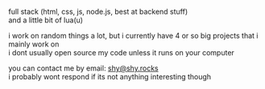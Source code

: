 full stack (html, css, js, node.js, best at backend stuff)  
and a little bit of lua(u)

i work on random things a lot, but i currently have 4 or so big projects that i mainly work on  
i dont usually open source my code unless it runs on your computer

you can contact me by email: shy@shy.rocks  
i probably wont respond if its not anything interesting though
